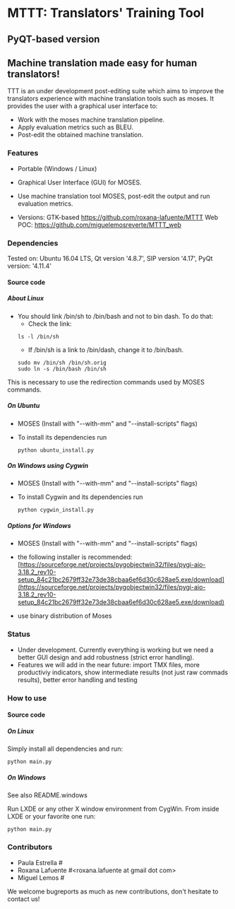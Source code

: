 
# MTTT: Translators' Training Tool
## PyQT-based version


## Machine translation made easy for human translators!
TTT is an under development post-editing suite which aims to improve the translators experience with machine translation tools such as moses. It provides the user with a graphical user interface to:

- Work with the moses machine translation pipeline.
- Apply evaluation metrics such as BLEU.
- Post-edit the obtained machine translation.



### Features
- Portable (Windows / Linux)
- Graphical User Interface (GUI) for MOSES.
- Use machine translation tool MOSES, post-edit the output and run evaluation metrics.

- Versions: 
GTK-based https://github.com/roxana-lafuente/MTTT
Web POC: https://github.com/miguelemosreverte/MTTT_web

### Dependencies
Tested on: Ubuntu 16.04 LTS, Qt version '4.8.7', SIP version '4.17', PyQt version: '4.11.4'

#### Source code

##### About Linux
- You should link /bin/sh to /bin/bash and not to bin dash. To do that:
	- Check the link:
	```
	ls -l /bin/sh
	```
	- If /bin/sh is a link to /bin/dash, change it to /bin/bash.
	```
	sudo mv /bin/sh /bin/sh.orig
	sudo ln -s /bin/bash /bin/sh
	```
This is necessary to use the redirection commands used by MOSES commands.


##### On Ubuntu
- MOSES (Install with "--with-mm" and "--install-scripts" flags)
- To install its dependencies run

	```
	python ubuntu_install.py
	```

##### On Windows using Cygwin
- MOSES (Install with "--with-mm" and "--install-scripts" flags)
- To install Cygwin and its dependencies run

	```
	python cygwin_install.py
	```
##### Options for Windows
- MOSES (Install with "--with-mm" and "--install-scripts" flags)
- the following installer is recommended:
	[https://sourceforge.net/projects/pygobjectwin32/files/pygi-aio-3.18.2_rev10-setup_84c21bc2679ff32e73de38cbaa6ef6d30c628ae5.exe/download](https://sourceforge.net/projects/pygobjectwin32/files/pygi-aio-3.18.2_rev10-setup_84c21bc2679ff32e73de38cbaa6ef6d30c628ae5.exe/download)

- use binary distribution of Moses	
	
### Status
- Under development. Currently everything is working but we need a better GUI design and add robustness (strict error handling).
- Features we will add in the near future: import TMX files, more productiviy indicators, show intermediate results (not just raw commads results), better error handling and testing


### How to use

#### Source code

##### On Linux
Simply install all dependencies and run:
```
python main.py
```
##### On Windows

See also README.windows 

Run LXDE or any other X window environment from CygWin. From inside LXDE or your favorite one run:

```
python main.py
```


### Contributors
- Paula Estrella #<pestrella at famaf dot unc dot edu dot ar>
- Roxana Lafuente #<roxana.lafuente at gmail dot com>
- Miguel Lemos #<miguelemosreverte at gmail dot com>

We welcome bugreports as much as new contributions, don't hesitate to contact us!
